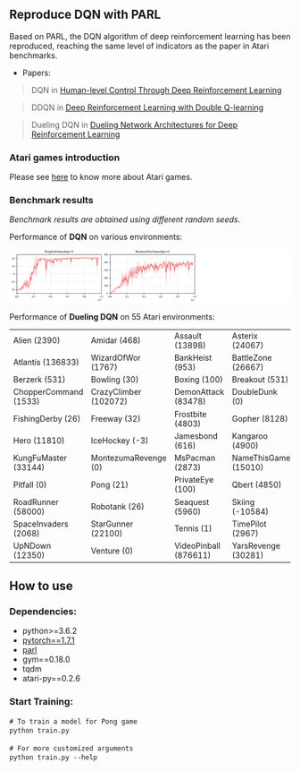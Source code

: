 ## Reproduce DQN with PARL
Based on PARL, the DQN algorithm of deep reinforcement learning has been reproduced, reaching the same level of indicators as the paper in Atari benchmarks.

+ Papers: 

> DQN in [Human-level Control Through Deep Reinforcement Learning](http://www.nature.com/nature/journal/v518/n7540/full/nature14236.html)

> DDQN in [Deep Reinforcement Learning with Double Q-learning](https://arxiv.org/abs/1509.06461)

> Dueling DQN in [Dueling Network Architectures for Deep Reinforcement Learning](https://arxiv.org/abs/1511.06581)

### Atari games introduction
Please see [here](https://gym.openai.com/envs/#atari) to know more about Atari games.

### Benchmark results

*Benchmark results are obtained using different random seeds.*

Performance of **DQN** on various environments:

<p align="center">
<img src=".benchmark/dqn.png" alt="result"/>
</p>

Performance of **Dueling DQN** on 55 Atari environments:

|                     |                      |                      |                    |                 |
|---------------------|----------------------|----------------------|--------------------|-----------------|
|Alien (2390)         | Amidar (468)         | Assault (13898)      |Asterix (24067)     | Asteroids(450)  |
|Atlantis (136833)    | WizardOfWor (1767)   | BankHeist (953)      |BattleZone (26667)  | BeamRider(9771) |
|Berzerk (531)        | Bowling (30)         | Boxing (100)         |Breakout (531)      | Centipede(7416) |
|ChopperCommand (1533)| CrazyClimber (102072)| DemonAttack (83478)  |DoubleDunk (0)      | Enduro(1634)    |
|FishingDerby (26)    | Freeway (32)         | Frostbite (4803)     |Gopher (8128)       | Gravitar(83)    |
|Hero (11810)         | IceHockey (-3)       | Jamesbond (616)      |Kangaroo (4900)     | Krull(8789)     |
|KungFuMaster (33144) | MontezumaRevenge (0) | MsPacman (2873)      |NameThisGame (15010)| Phoenix(14837)  |
|Pitfall (0)          | Pong (21)            | PrivateEye (100)     |Qbert (4850)        | Riverraid(12453)|
|RoadRunner (58000)   | Robotank (26)        | Seaquest (5960)      |Skiing (-10584)     | Solaris(347)    |
|SpaceInvaders (2068) | StarGunner (22100)   | Tennis (1)           |TimePilot (2967)    | Tutankham(132)  |
|UpNDown (12350)      | Venture (0)          | VideoPinball (876611)|YarsRevenge (30281) | Zaxxon(4400)    |

## How to use
### Dependencies:
+ python>=3.6.2
+ [pytorch==1.7.1](https://pytorch.org/get-started/previous-versions/)
+ [parl](https://github.com/PaddlePaddle/PARL)
+ gym==0.18.0
+ tqdm
+ atari-py==0.2.6

### Start Training:
```
# To train a model for Pong game
python train.py

# For more customized arguments
python train.py --help
```
